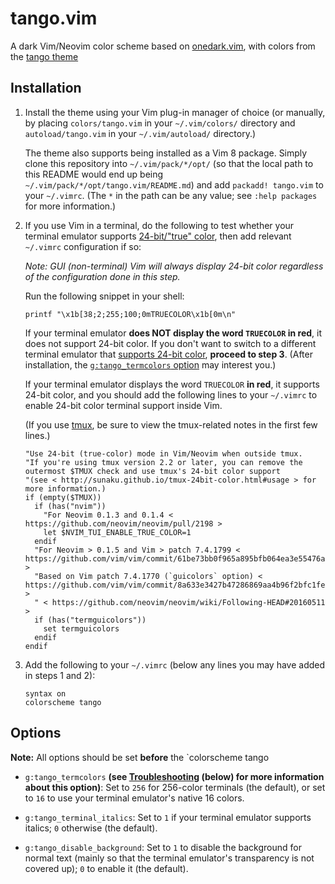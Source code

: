 # tango.vim

A dark Vim/Neovim color scheme based on
[onedark.vim](https://github.com/joshdick/onedark.vim), with colors from the
[tango theme](http://tango.freedesktop.org/Tango_Desktop_Project)

## Installation

1. Install the theme using your Vim plug-in manager of choice (or manually, by
   placing `colors/tango.vim` in your `~/.vim/colors/` directory and
   `autoload/tango.vim` in your `~/.vim/autoload/` directory.)

   The theme also supports being installed as a Vim 8 package. Simply clone this
   repository into `~/.vim/pack/*/opt/` (so that the local path to this README
   would end up being `~/.vim/pack/*/opt/tango.vim/README.md`) and add
   `packadd! tango.vim` to your `~/.vimrc`. (The `*` in the path can be any
   value; see `:help packages` for more information.)

2. If you use Vim in a terminal, do the following to test whether your terminal
   emulator supports [24-bit/"true"
   color](https://gist.github.com/XVilka/8346728), then add relevant `~/.vimrc`
   configuration if so:

   _Note: GUI (non-terminal) Vim will always display 24-bit color regardless of
   the configuration done in this step._

   Run the following snippet in your shell:

   ```shell
   printf "\x1b[38;2;255;100;0mTRUECOLOR\x1b[0m\n"
   ```

   If your terminal emulator **does NOT display the word `TRUECOLOR` in red**,
   it does not support 24-bit color. If you don't want to switch to a different
   terminal emulator that [supports 24-bit
   color](https://gist.github.com/XVilka/8346728), **proceed to step 3**. (After
   installation, the [`g:tango_termcolors` option](#options) may interest
   you.)

   If your terminal emulator displays the word `TRUECOLOR` **in red**, it
   supports 24-bit color, and you should add the following lines to your
   `~/.vimrc` to enable 24-bit color terminal support inside Vim.

   (If you use [tmux](https://tmux.github.io/), be sure to view the tmux-related
   notes in the first few lines.)

   ```vim
   "Use 24-bit (true-color) mode in Vim/Neovim when outside tmux.
   "If you're using tmux version 2.2 or later, you can remove the outermost $TMUX check and use tmux's 24-bit color support
   "(see < http://sunaku.github.io/tmux-24bit-color.html#usage > for more information.)
   if (empty($TMUX))
     if (has("nvim"))
       "For Neovim 0.1.3 and 0.1.4 < https://github.com/neovim/neovim/pull/2198 >
       let $NVIM_TUI_ENABLE_TRUE_COLOR=1
     endif
     "For Neovim > 0.1.5 and Vim > patch 7.4.1799 < https://github.com/vim/vim/commit/61be73bb0f965a895bfb064ea3e55476ac175162 >
     "Based on Vim patch 7.4.1770 (`guicolors` option) < https://github.com/vim/vim/commit/8a633e3427b47286869aa4b96f2bfc1fe65b25cd >
     " < https://github.com/neovim/neovim/wiki/Following-HEAD#20160511 >
     if (has("termguicolors"))
       set termguicolors
     endif
   endif
   ```

3. Add the following to your `~/.vimrc` (below any lines you may have added in
   steps 1 and 2):

   ```vim
   syntax on
   colorscheme tango
   ```

## Options

**Note:** All options should be set **before** the `colorscheme tango

* `g:tango_termcolors` **(see [Troubleshooting](#troubleshooting) (below)
  for more information about this option)**: Set to `256` for 256-color
  terminals (the default), or set to `16` to use your terminal emulator's native
  16 colors.

* `g:tango_terminal_italics`: Set to `1` if your terminal emulator supports
  italics; `0` otherwise (the default).

* `g:tango_disable_background`: Set to `1` to disable the background for
  normal text (mainly so that the terminal emulator's transparency is not
  covered up); `0` to enable it (the default).

